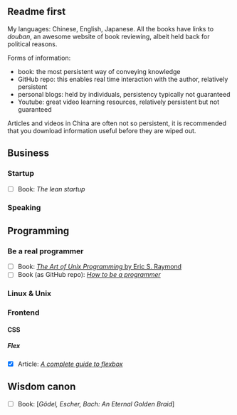 
## Readme first

My languages: Chinese, English, Japanese. All the books have links to *douban*, an awesome website of book reviewing, albeit held back for political reasons.

Forms of information:
  - book: the most persistent way of conveying knowledge
  - GitHub repo: this enables real time interaction with the author, relatively persistent
  - personal blogs: held by individuals, persistency typically not guaranteed 
  - Youtube: great video learning resources, relatively persistent but not guaranteed

Articles and videos in China are often not so persistent, it is recommended that you download information useful before they are wiped out.


## Business

### Startup

- [ ] Book: *The lean startup*
 
### Speaking






## Programming





### Be a real programmer

- [ ] Book: [*The Art of Unix Programming* by Eric S. Raymond](https://book.douban.com/subject/1229959/)
- [ ] Book (as GitHub repo): [*How to be a programmer*](https://github.com/braydie/HowToBeAProgrammer)
 
### Linux & Unix

### Frontend

#### CSS

##### Flex

- [x] Article: [*A complete guide to flexbox*](https://css-tricks.com/snippets/css/a-guide-to-flexbox/)




## Wisdom canon

- [ ] Book: [*Gödel, Escher, Bach: An Eternal Golden Braid*]


